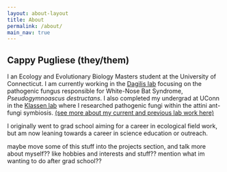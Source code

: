 ```yaml
---
layout: about-layout
title: About
permalink: /about/
main_nav: true
---
```


## Cappy Pugliese (they/them)
I an Ecology and Evolutionary Biology Masters student at the University of Connecticut. I am currently working in the [Dagilis lab](https://dagilislab.github.io/DagilisLab) focusing on the pathogenic fungus responsible for White-Nose Bat Syndrome, _Pseudogymnoascus destructans_. I also completed my undergrad at UConn in the [Klassen lab](https://www.jonathanklassenlab.com/) where I researched pathogenic fungi within the attini ant-fungi symbiosis. [(see more about my current and previous lab work here)](link)



I originally went to grad school aiming for a career in ecological field work, but am now leaning towards a career in science education or outreach.

maybe move some of this stuff into the projects section, and talk more about myself?? like hobbies and interests and stuff?? mention what im wanting to do after grad school??
